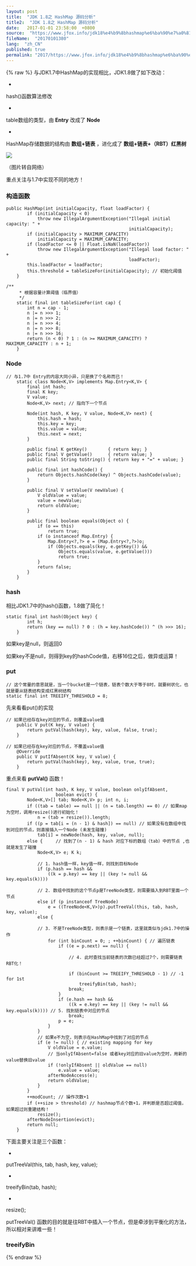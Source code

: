 ```yaml
---
layout: post
title:  "JDK 1.8之 HashMap 源码分析"
title2:  "JDK 1.8之 HashMap 源码分析"
date:   2017-01-01 23:58:00  +0800
source:  "https://www.jfox.info/jdk18%e4%b9%8bhashmap%e6%ba%90%e7%a0%81%e5%88%86%e6%9e%90.html"
fileName:  "20170101380"
lang:  "zh_CN"
published: true
permalink: "2017/https://www.jfox.info/jdk18%e4%b9%8bhashmap%e6%ba%90%e7%a0%81%e5%88%86%e6%9e%90.html"
---
```

{% raw %}
与JDK1.7中HashMap的实现相比，JDK1.8做了如下改动：

- 
hash()函数算法修改

- 
 table数组的类型，由 **Entry** 改成了 **Node**

- 
 HashMap存储数据的结构由 **数组+链表** ，进化成了 **数组+链表+（RBT）红黑树**

![](/wp-content/uploads/2017/07/1500648034.png)

（图片转自网络）

重点关注与1.7中实现不同的地方！

### 构造函数

    public HashMap(int initialCapacity, float loadFactor) {
            if (initialCapacity < 0)
                throw new IllegalArgumentException("Illegal initial capacity: " +
                                                   initialCapacity);
            if (initialCapacity > MAXIMUM_CAPACITY)
                initialCapacity = MAXIMUM_CAPACITY;
            if (loadFactor <= 0 || Float.isNaN(loadFactor))
                throw new IllegalArgumentException("Illegal load factor: " +
                                                   loadFactor);
            this.loadFactor = loadFactor;
            this.threshold = tableSizeFor(initialCapacity); // 初始化阈值
        }

    /**
         * 根据容量计算阈值（临界值）
         */
        static final int tableSizeFor(int cap) {
            int n = cap - 1;
            n |= n >>> 1;
            n |= n >>> 2;
            n |= n >>> 4;
            n |= n >>> 8;
            n |= n >>> 16;
            return (n < 0) ? 1 : (n >= MAXIMUM_CAPACITY) ? MAXIMUM_CAPACITY : n + 1;
        }

### Node

    // 与1.7中 Entry的内容大同小异，只是换了个名称而已！
        static class Node<K,V> implements Map.Entry<K,V> {
            final int hash;
            final K key;
            V value;
            Node<K,V> next; // 指向下一个节点
    
            Node(int hash, K key, V value, Node<K,V> next) {
                this.hash = hash;
                this.key = key;
                this.value = value;
                this.next = next;
            }
    
            public final K getKey()        { return key; }
            public final V getValue()      { return value; }
            public final String toString() { return key + "=" + value; }
    
            public final int hashCode() {
                return Objects.hashCode(key) ^ Objects.hashCode(value);
            }
    
            public final V setValue(V newValue) {
                V oldValue = value;
                value = newValue;
                return oldValue;
            }
    
            public final boolean equals(Object o) {
                if (o == this)
                    return true;
                if (o instanceof Map.Entry) {
                    Map.Entry<?,?> e = (Map.Entry<?,?>)o;
                    if (Objects.equals(key, e.getKey()) &&
                        Objects.equals(value, e.getValue()))
                        return true;
                }
                return false;
            }
        }

### hash

相比JDK1.7中的hash()函数，1.8做了简化！

    static final int hash(Object key) {
            int h;
            return (key == null) ? 0 : (h = key.hashCode()) ^ (h >>> 16);
        }

如果key是null，则返回0

如果key不是null，则得到key的hashCode值，右移16位之后，做异或运算！

### put

    // 这个常量的意思就是，当一个bucket是一个链表，链表个数大于等于8时，就要树状化，也就是要从链表结构变成红黑树结构
    static final int TREEIFY_THRESHOLD = 8;

先来看看put()的实现

    // 如果已经存在key对应的节点，则覆盖value值
        public V put(K key, V value) {
            return putVal(hash(key), key, value, false, true);
        }

    // 如果已经存在key对应的节点，不覆盖value值
        @Override
        public V putIfAbsent(K key, V value) {
            return putVal(hash(key), key, value, true, true);
        }

 重点来看 **putVal()** 函数！ 

    final V putVal(int hash, K key, V value, boolean onlyIfAbsent,
                       boolean evict) {
            Node<K,V>[] tab; Node<K,V> p; int n, i;
            if ((tab = table) == null || (n = tab.length) == 0) // 如果map为空时，调用resize()进行初始化！
                n = (tab = resize()).length;
            if ((p = tab[i = (n - 1) & hash]) == null) // 如果没有在数组中找到对应的节点，则直接插入一个Node (未发生碰撞)
                tab[i] = newNode(hash, key, value, null);
            else {     // 找到了(n - 1) & hash 对应下标的数组（tab）中的节点 ,也就是发生了碰撞
                Node<K,V> e; K k;
    
                // 1. hash值一样，key值一样，则找到目标Node
                if (p.hash == hash &&
                    ((k = p.key) == key || (key != null && key.equals(k))))
    
                // 2. 数组中找到的这个节点p是TreeNode类型，则需要插入到RBT里面一个节点
                else if (p instanceof TreeNode)
                    e = ((TreeNode<K,V>)p).putTreeVal(this, tab, hash, key, value);
                else {
    
                // 3. 不是TreeNode类型，则表示是一个链表，这里就类似与jdk1.7中的操作
                    for (int binCount = 0; ; ++binCount) { // 遍历链表
                        if ((e = p.next) == null) {
    
                            // 4. 此时查找当前链表的次数已经超过7个，则需要链表RBT化！
    
                            if (binCount >= TREEIFY_THRESHOLD - 1) // -1 for 1st
                                treeifyBin(tab, hash);
                            break;
                        }
                        if (e.hash == hash &&
                            ((k = e.key) == key || (key != null && key.equals(k)))) // 5. 找到链表中对应的节点
                            break;
                        p = e;
                    }
                }
                // 如果e不为空，则表示在HashMap中找到了对应的节点
                if (e != null) { // existing mapping for key
                    V oldValue = e.value;
                    // 当onlyIfAbsent=false 或者key对应的旧value为空时，用新的value替换旧value
                    if (!onlyIfAbsent || oldValue == null)
                        e.value = value;
                    afterNodeAccess(e);
                    return oldValue;
                }
            }
            ++modCount; // 操作次数+1
            if (++size > threshold) // hashmap节点个数+1，并判断是否超过阈值，如果超过则重建结构！
                resize();
            afterNodeInsertion(evict);
            return null;
        }

下面主要关注是三个函数：

- 
putTreeVal(this, tab, hash, key, value);

- 
treeifyBin(tab, hash);

- 
resize();

putTreeVal() 函数的目的就是往RBT中插入一个节点，但是牵涉到平衡化的方法，所以相对来讲难一些！

### treeifyBin
{% endraw %}
